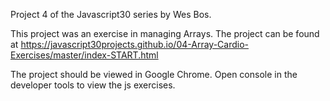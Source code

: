 Project 4 of the Javascript30 series by Wes Bos.

This project was an exercise in managing Arrays. The project can be found at https://javascript30projects.github.io/04-Array-Cardio-Exercises/master/index-START.html

The project should be viewed in Google Chrome. Open console in the developer tools to view the js exercises.
